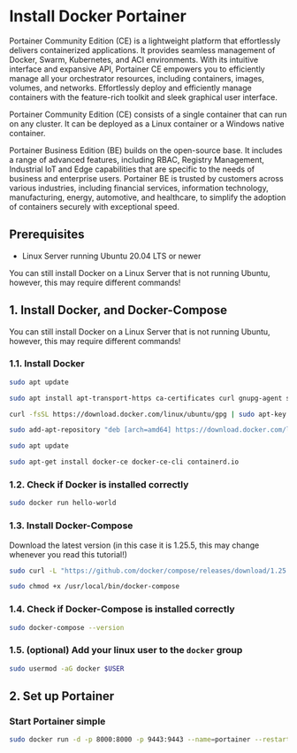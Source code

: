 
# Install Docker Portainer

Portainer Community Edition (CE) is a lightweight platform that effortlessly delivers containerized applications. It provides seamless management of Docker, Swarm, Kubernetes, and ACI environments. With its intuitive interface and expansive API, Portainer CE empowers you to efficiently manage all your orchestrator resources, including containers, images, volumes, and networks. Effortlessly deploy and efficiently manage containers with the feature-rich toolkit and sleek graphical user interface.

Portainer Community Edition (CE) consists of a single container that can run on any cluster. It can be deployed as a Linux container or a Windows native container.

Portainer Business Edition (BE) builds on the open-source base. It includes a range of advanced features, including RBAC, Registry Management, Industrial IoT and Edge capabilities that are specific to the needs of business and enterprise users. Portainer BE is trusted by customers across various industries, including financial services, information technology, manufacturing, energy, automotive, and healthcare, to simplify the adoption of containers securely with exceptional speed.


## Prerequisites

- Linux Server running Ubuntu 20.04 LTS or newer

You can still install Docker on a Linux Server that is not running Ubuntu, however, this may require different commands!

## 1. Install Docker, and Docker-Compose
 
You can still install Docker on a Linux Server that is not running Ubuntu, however, this may require different commands!

### 1.1. Install Docker
```bash
sudo apt update

sudo apt install apt-transport-https ca-certificates curl gnupg-agent software-properties-common

curl -fsSL https://download.docker.com/linux/ubuntu/gpg | sudo apt-key add -

sudo add-apt-repository "deb [arch=amd64] https://download.docker.com/linux/ubuntu $(lsb_release -cs) stable"

sudo apt update

sudo apt-get install docker-ce docker-ce-cli containerd.io
```

### 1.2. Check if Docker is installed correctly
```bash
sudo docker run hello-world
```

### 1.3. Install Docker-Compose

Download the latest version (in this case it is 1.25.5, this may change whenever you read this tutorial!)

```bash
sudo curl -L "https://github.com/docker/compose/releases/download/1.25.5/docker-compose-$(uname -s)-$(uname -m)" -o /usr/local/bin/docker-compose

sudo chmod +x /usr/local/bin/docker-compose
```

### 1.4. Check if Docker-Compose is installed correctly
```bash
sudo docker-compose --version
```

### 1.5. (optional) Add your linux user to the `docker` group
```bash
sudo usermod -aG docker $USER
```

## 2. Set up Portainer

### Start Portainer simple
```bash
sudo docker run -d -p 8000:8000 -p 9443:9443 --name=portainer --restart=always -v /var/run/docker.sock:/var/run/docker.sock -v portainer_data:/data portainer/portainer-ce
```
